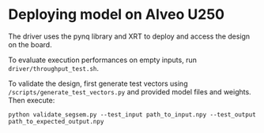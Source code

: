 # Deploying model on Alveo U250

The driver uses the pynq library and XRT to deploy and access the design on the board. 

To evaluate execution performances on empty inputs, run `driver/throughput_test.sh`.

To validate the design, first generate test vectors using `/scripts/generate_test_vectors.py` and provided model files and weights. Then execute:
```SHELL
python validate_segsem.py --test_input path_to_input.npy --test_output path_to_expected_output.npy
```
